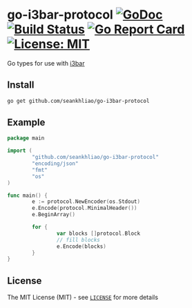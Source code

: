 # go-i3bar-protocol [![GoDoc][1]][2] [![Build Status][3]][4] [![Go Report Card][5]][6] [![License: MIT][7]][8]

[1]: https://godoc.org/github.com/seankhliao/go-i3bar-protocol?status.svg
[2]: https://godoc.org/github.com/seankhliao/go-i3bar-protocol
[3]: https://img.shields.io/travis/seankhliao/go-i3bar-protocol.svg?style=flat-square
[4]: https://travis-ci.org/seankhliao/go-i3bar-protocol
[5]: https://goreportcard.com/badge/github.com/seankhliao/go-i3bar-protocol?style=flat-square
[6]: https://goreportcard.com/report/github.com/seankhliao/go-i3bar-protocol
[7]: https://img.shields.io/badge/License-MIT-blue.svg?longCache=true&style=flat-square
[8]: LICENSE

Go types for use with [i3bar](https://i3wm.org/docs/i3bar-protocol.html)

## Install

```bash
go get github.com/seankhliao/go-i3bar-protocol
```

## Example

```go
package main

import (
        "github.com/seankhliao/go-i3bar-protocol"
        "encoding/json"
        "fmt"
        "os"
)

func main() {
        e := protocol.NewEncoder(os.Stdout)
        e.Encode(protocol.MinimalHeader())
        e.BeginArray()

        for {
                var blocks []protocol.Block
                // fill blocks
                e.Encode(blocks)
        }
}
```

## License

The MIT License (MIT) - see [`LICENSE`](LICENSE) for more details
